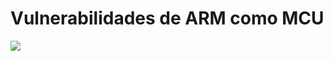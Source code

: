# Vulnerabilidades de ARM como MCU


![](https://tectijuana.edu.mx/wp-content/uploads/2014/11/Heading-Ing-sistemas-2048x672.png) 


 
